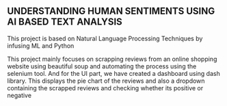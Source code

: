 <h2>UNDERSTANDING HUMAN SENTIMENTS USING AI BASED TEXT ANALYSIS</h2>
<p>This project is based on Natural Language Processing Techniques by infusing ML and Python</p>
<p>This project mainly focuses on scrapping reviews from an online shopping website using beautiful soup and automating the process using the selenium tool. And for the UI part, we have created a dashboard using dash library. This displays the pie chart of the reviews and also a dropdown containing the scrapped reviews and checking whether its positive or negative</p>
